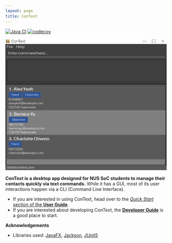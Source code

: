 ```yaml
---
layout: page
title: ConText
---
```


[![Java CI](https://github.com/AY2324S1-CS2103-W14-3/tp/actions/workflows/gradle.yml/badge.svg)](https://github.com/AY2324S1-CS2103-W14-3/tp/actions/workflows/gradle.yml)
[![codecov](https://codecov.io/gh/AY2324S1-CS2103-W14-3/tp/graph/badge.svg?token=KT7MNHKALX)](https://codecov.io/gh/AY2324S1-CS2103-W14-3/tp)

![UI](images/Ui.png)


**ConText is a desktop app designed for NUS SoC students to manage their contacts quickly via text commands.** 
While it has a GUI, most of its user interactions happen via a CLI (Command Line Interface).

- If you are interested in using ConText, head over to the [_Quick Start_ section of the **User Guide**](./UserGuide.html#quick-start).
- If you are interested about developing ConText, the [**Developer Guide**](./DeveloperGuide.html) is a good place to start.

**Acknowledgements**

- Libraries used: [JavaFX](https://openjfx.io/), [Jackson](https://github.com/FasterXML/jackson), [JUnit5](https://github.com/junit-team/junit5)